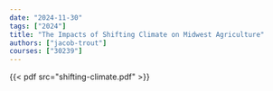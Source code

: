 ```yaml
---
date: "2024-11-30"
tags: ["2024"]
title: "The Impacts of Shifting Climate on Midwest Agriculture"
authors: ["jacob-trout"]
courses: ["30239"]
---
```


{{< pdf src="shifting-climate.pdf" >}}
